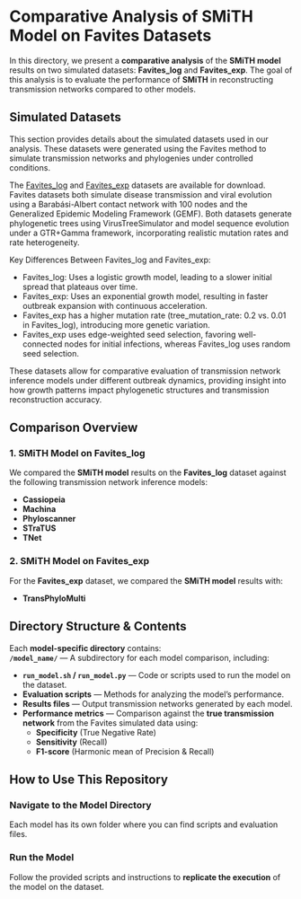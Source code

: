 # **Comparative Analysis of SMiTH Model on Favites Datasets**  

In this directory, we present a **comparative analysis** of the **SMiTH model** results on two simulated datasets: **Favites_log** and **Favites_exp**. The goal of this analysis is to evaluate the performance of **SMiTH** in reconstructing transmission networks compared to other models.

## **Simulated Datasets**
This section provides details about the simulated datasets used in our analysis. These datasets were generated using the Favites method to simulate transmission networks and phylogenies under controlled conditions.

The [Favites_log](https://uconn-my.sharepoint.com/:f:/g/personal/pavel_skums_uconn_edu/EkBG6Wu6y1dGpZFsFfWgJmUBaLBqtF6eRCBjlLW_BH-x1A?e=6wYFKX) and [Favites_exp](https://uconn-my.sharepoint.com/:u:/g/personal/marykafi_uconn_edu/EeL_ZNlV-ztKpAiFo3rrfyEBwvJpx4U7fGpS2wA7tbL6UA?e=qNqtAf) datasets are available for download. Favites datasets both simulate disease transmission and viral evolution using a Barabási-Albert contact network with 100 nodes and the Generalized Epidemic Modeling Framework (GEMF). Both datasets generate phylogenetic trees using VirusTreeSimulator and model sequence evolution under a GTR+Gamma framework, incorporating realistic mutation rates and rate heterogeneity.

Key Differences Between Favites_log and Favites_exp:
- Favites_log: Uses a logistic growth model, leading to a slower initial spread that plateaus over time.
- Favites_exp: Uses an exponential growth model, resulting in faster outbreak expansion with continuous acceleration.
- Favites_exp has a higher mutation rate (tree_mutation_rate: 0.2 vs. 0.01 in Favites_log), introducing more genetic variation.
- Favites_exp uses edge-weighted seed selection, favoring well-connected nodes for initial infections, whereas Favites_log uses random seed selection.

These datasets allow for comparative evaluation of transmission network inference models under different outbreak dynamics, providing insight into how growth patterns impact phylogenetic structures and transmission reconstruction accuracy.



## **Comparison Overview**
### **1. SMiTH Model on Favites_log**  
We compared the **SMiTH model** results on the **Favites_log** dataset against the following transmission network inference models:  
- **Cassiopeia**  
- **Machina**  
- **Phyloscanner**  
- **STraTUS**  
- **TNet**  

### **2. SMiTH Model on Favites_exp**  
For the **Favites_exp** dataset, we compared the **SMiTH model** results with:  
- **TransPhyloMulti**  


## **Directory Structure & Contents**
Each **model-specific directory** contains:  
**`/model_name/`** — A subdirectory for each model comparison, including:  
- **`run_model.sh` / `run_model.py`** — Code or scripts used to run the model on the dataset.  
- **Evaluation scripts** — Methods for analyzing the model’s performance.  
- **Results files** — Output transmission networks generated by each model.  
- **Performance metrics** — Comparison against the **true transmission network** from the Favites simulated data using:  
  - **Specificity** (True Negative Rate)  
  - **Sensitivity** (Recall)  
  - **F1-score** (Harmonic mean of Precision & Recall)  


## **How to Use This Repository**
### **Navigate to the Model Directory**
Each model has its own folder where you can find scripts and evaluation files. 

### **Run the Model**
Follow the provided scripts and instructions to **replicate the execution** of the model on the dataset.
